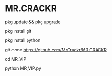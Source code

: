# MR.CRACKR

pkg update && pkg upgrade

pkg install git

pkg install python

git clone https://github.com/MrCrackr/MR.CRACKR

cd MR_VIP

python MR_VIP.py
